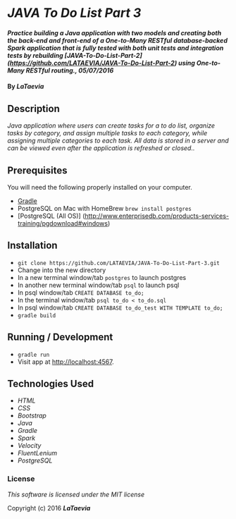 # _JAVA To Do List Part 3_

#### _Practice building a Java application with two models and creating both the back-end and front-end of a One-to-Many RESTful database-backed Spark application that is fully tested with both unit tests and integration tests by rebuilding [JAVA-To-Do-List-Part-2] (https://github.com/LATAEVIA/JAVA-To-Do-List-Part-2) using One-to-Many RESTful routing., 05/07/2016_

#### By _**LaTaevia**_

## Description

_Java application where users can create tasks for a to do list, organize tasks by category, and assign multiple tasks to each category, while assigning multiple categories to each task. All data is stored in a server and can be viewed even after the application is refreshed or closed.._

## Prerequisites

You will need the following properly installed on your computer.

* [Gradle](https://gradle.org/gradle-download/)
* PostgreSQL on Mac with HomeBrew `brew install postgres` 
* [PostgreSQL (All OS)] (http://www.enterprisedb.com/products-services-training/pgdownload#windows)

## Installation

* `git clone https://github.com/LATAEVIA/JAVA-To-Do-List-Part-3.git`
* Change into the new directory
* In a new terminal window/tab `postgres` to launch postgres
* In another new terminal window/tab `psql` to launch psql
* In psql window/tab `CREATE DATABASE to_do;`
* In the terminal window/tab `psql to_do < to_do.sql`
* In psql window/tab `CREATE DATABASE to_do_test WITH TEMPLATE to_do;`
* `gradle build`

## Running / Development

* `gradle run`
* Visit app at [http://localhost:4567](http://localhost:4567).

## Technologies Used

* _HTML_
* _CSS_
* _Bootstrap_
* _Java_
* _Gradle_
* _Spark_
* _Velocity_
* _FluentLenium_
* _PostgreSQL_

### License

*This software is licensed under the MIT license*

Copyright (c) 2016 **_LaTaevia_**
